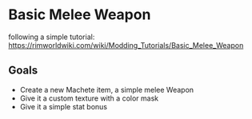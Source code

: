 # Basic Melee Weapon

following a simple tutorial: https://rimworldwiki.com/wiki/Modding_Tutorials/Basic_Melee_Weapon

## Goals

- Create a new Machete item, a simple melee Weapon
- Give it a custom texture with a color mask
- Give it a simple stat bonus

##
